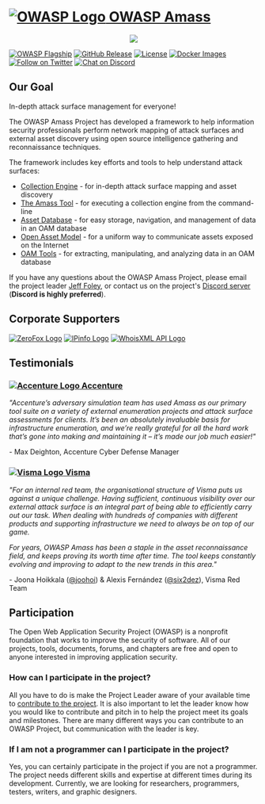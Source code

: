 # [![OWASP Logo](https://raw.githubusercontent.com/owasp-amass/amass/master/images/images/owasp_logo.png) OWASP Amass](https://owasp.org/www-project-amass/)

<p align="center">
  <img src="https://raw.githubusercontent.com/owasp-amass/amass/master/images/amass_video.gif">
</p>

[![OWASP Flagship](https://img.shields.io/badge/OWASP-Flagship%20Project-48A646.svg)](https://owasp.org/projects/#div-flagships)
[![GitHub Release](https://img.shields.io/github/release/owasp-amass/amass)](https://github.com/owasp-amass/amass/releases)
[![License](https://img.shields.io/badge/license-Apache%202.0-blue.svg)](https://www.apache.org/licenses/LICENSE-2.0)
[![Docker Images](https://img.shields.io/docker/pulls/caffix/amass.svg)](https://hub.docker.com/r/caffix/amass)
[![Follow on Twitter](https://img.shields.io/twitter/follow/owaspamass.svg?logo=twitter)](https://twitter.com/owaspamass)
[![Chat on Discord](https://img.shields.io/discord/433729817918308352.svg?logo=discord)](https://discord.gg/HNePVyX3cp)

## Our Goal

In-depth attack surface management for everyone!

The OWASP Amass Project has developed a framework to help information security professionals perform network mapping of attack surfaces and external asset discovery using open source intelligence gathering and reconnaissance techniques.

The framework includes key efforts and tools to help understand attack surfaces:

* [Collection Engine](https://github.com/owasp-amass/engine) - for in-depth attack surface mapping and asset discovery
* [The Amass Tool](https://github.com/owasp-amass/amass) - for executing a collection engine from the command-line
* [Asset Database](https://github.com/owasp-amass/asset-db) - for easy storage, navigation, and management of data in an OAM database
* [Open Asset Model](https://github.com/owasp-amass/open-asset-model) - for a uniform way to communicate assets exposed on the Internet
* [OAM Tools](https://github.com/owasp-amass/oam-tools) - for extracting, manipulating, and analyzing data in an OAM database

If you have any questions about the OWASP Amass Project, please email the project leader [Jeff Foley](mailto://jeff.foley@owasp.org), or contact us on the project's [Discord server](https://discord.gg/HNePVyX3cp) (**Discord is highly preferred**).

## Corporate Supporters

[![ZeroFox Logo](https://raw.githubusercontent.com/owasp-amass/amass/master/images/zerofox_logo.png)](https://www.zerofox.com/) [![IPinfo Logo](https://raw.githubusercontent.com/owasp-amass/amass/master/images/ipinfo_logo.png)](https://ipinfo.io/) [![WhoisXML API Logo](https://raw.githubusercontent.com/owasp-amass/amass/master/images/whoisxmlapi_logo.png)](https://www.whoisxmlapi.com/)

## Testimonials

### [![Accenture Logo](https://raw.githubusercontent.com/owasp-amass/amass/master/images/images/accenture_logo.png) Accenture](https://www.accenture.com/)

*"Accenture’s adversary simulation team has used Amass as our primary tool suite on a variety of external enumeration projects and attack surface assessments for clients. It’s been an absolutely invaluable basis for infrastructure enumeration, and we’re really grateful for all the hard work that’s gone into making and maintaining it – it’s made our job much easier!"*

\- Max Deighton, Accenture Cyber Defense Manager

### [![Visma Logo](https://raw.githubusercontent.com/owasp-amass/amass/master/images/visma_logo.png) Visma](https://www.visma.com/)

*"For an internal red team, the organisational structure of Visma puts us against a unique challenge. Having sufficient, continuous visibility over our external attack surface is an integral part of being able to efficiently carry out our task. When dealing with hundreds of companies with different products and supporting infrastructure we need to always be on top of our game.*

*For years, OWASP Amass has been a staple in the asset reconnaissance field, and keeps proving its worth time after time. The tool keeps constantly evolving and improving to adapt to the new trends in this area."*

\- Joona Hoikkala ([@joohoi](https://github.com/joohoi)) & Alexis Fernández ([@six2dez](https://github.com/six2dez)), Visma Red Team

## Participation

The Open Web Application Security Project (OWASP) is a nonprofit foundation that works to improve the security of software. All of our projects, tools, documents, forums, and chapters are free and open to anyone interested in improving application security.

### How can I participate in the project?

All you have to do is make the Project Leader aware of your available time to [contribute to the project](https://github.com/owasp-amass/amass/blob/master/CONTRIBUTING.md). It is also important to let the leader know how you would like to contribute and pitch in to help the project meet its goals and milestones. There are many different ways you can contribute to an OWASP Project, but communication with the leader is key.

### If I am not a programmer can I participate in the project?

Yes, you can certainly participate in the project if you are not a programmer. The project needs different skills and expertise at different times during its development. Currently, we are looking for researchers, programmers, testers, writers, and graphic designers.
